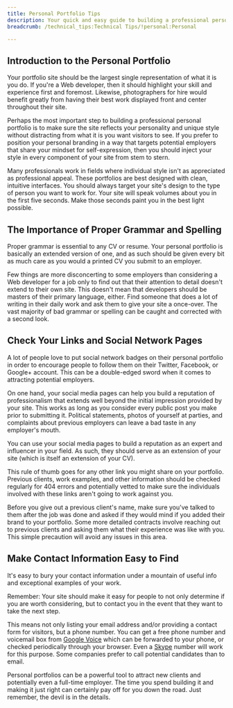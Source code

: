 ```yaml
---
title: Personal Portfolio Tips
description: Your quick and easy guide to building a professional personal portfolio site.
breadcrumb: /technical_tips:Technical Tips/!personal:Personal

---
```


Introduction to the Personal Portfolio
-----
Your portfolio site should be the largest single representation of what it is you do. If you're a Web developer, then it should highlight your skill and experience first and foremost. Likewise, photographers for hire would benefit greatly from having their best work displayed front and center throughout their site.

Perhaps the most important step to building a professional personal portfolio is to make sure the site reflects your personality and unique style without distracting from what it is you want visitors to see. If you prefer to position your personal branding in a way that targets potential employers that share your mindset for self-expression, then you should inject your style in every component of your site from stem to stern.

Many professionals work in fields where individual style isn't as appreciated as professional appeal. These portfolios are best designed with clean, intuitive interfaces. You should always target your site's design to the type of person you want to work for. Your site will speak volumes about you in the first five seconds. Make those seconds paint you in the best light possible.

The Importance of Proper Grammar and Spelling
-----
Proper grammar is essential to any CV or resume. Your personal portfolio is basically an extended version of one, and as such should be given every bit as much care as you would a printed CV you submit to an employer.

Few things are more disconcerting to some employers than considering a Web developer for a job only to find out that their attention to detail doesn't extend to their own site. This doesn't mean that developers should be masters of their primary language, either. Find someone that does a lot of writing in their daily work and ask them to give your site a once-over. The vast majority of bad grammar or spelling can be caught and corrected with a second look.

Check Your Links and Social Network Pages
-----
A lot of people love to put social network badges on their personal portfolio in order to encourage people to follow them on their Twitter, Facebook, or Google+ account. This can be a double-edged sword when it comes to attracting potential employers.

On one hand, your social media pages can help you build a reputation of professionalism that extends well beyond the initial impression provided by your site. This works as long as you consider every public post you make prior to submitting it. Political statements, photos of yourself at parties, and complaints about previous employers can leave a bad taste in any employer's mouth. 

You can use your social media pages to build a reputation as an expert and influencer in your field. As such, they should serve as an extension of your site (which is itself an extension of your CV).

This rule of thumb goes for any other link you might share on your portfolio. Previous clients, work examples, and other information should be checked regularly for 404 errors and potentially vetted to make sure the individuals involved with these links aren't going to work against you. 

Before you give out a previous client's name, make sure you've talked to them after the job was done and asked if they would mind if you added their brand to your portfolio. Some more detailed contracts involve reaching out to previous clients and asking them what their experience was like with you. This simple precaution will avoid any issues in this area.

Make Contact Information Easy to Find
-----
It's easy to bury your contact information under a mountain of useful info and exceptional examples of your work.

Remember: Your site should make it easy for people to not only determine if you are worth considering, but to contact you in the event that they want to take the next step.

This means not only listing your email address and/or providing a contact form for visitors, but a phone number. You can get a free phone number and voicemail box from [Google Voice][voice] which can be forwarded to your phone, or checked periodically through your browser. Even a [Skype][skype] number will work for this purpose. Some companies prefer to call potential candidates than to email.

Personal portfolios can be a powerful tool to attract new clients and potentially even a full-time employer. The time you spend building it and making it just right can certainly pay off for you down the road. Just remember, the devil is in the details.

[skype]: http://skype.com
[voice]: http://voice.google.com
